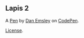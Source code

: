 Lapis 2
-------


A [Pen](https://codepen.io/EmsleyD/pen/QWmweda) by [Dan Emsley](https://codepen.io/EmsleyD) on [CodePen](https://codepen.io).

[License](https://codepen.io/license/pen/QWmweda).